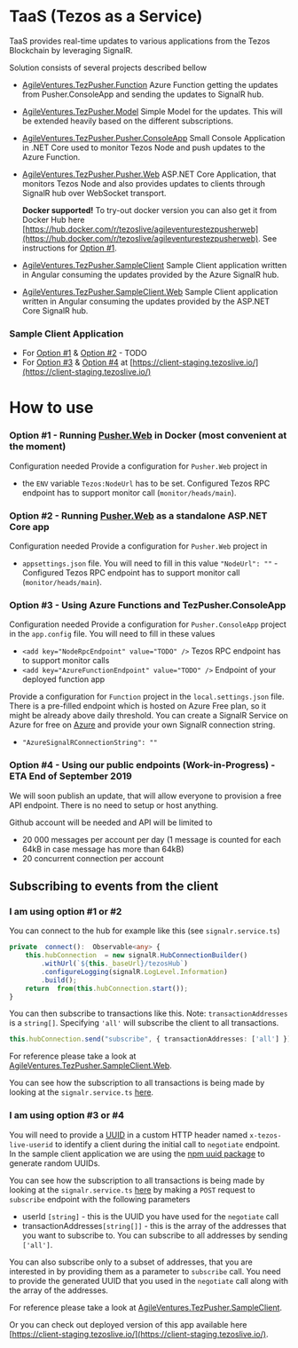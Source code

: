 
# TaaS (Tezos as a Service)
TaaS provides real-time updates to various applications from the Tezos Blockchain by leveraging SignalR. 

Solution consists of several projects described bellow

 - [AgileVentures.TezPusher.Function](https://github.com/agile-ventures/TaaS/tree/master/AgileVentures.TezPusher.Function)
Azure Function getting the updates from Pusher.ConsoleApp and sending the updates to SignalR hub.

 - [AgileVentures.TezPusher.Model](https://github.com/agile-ventures/TaaS/tree/master/AgileVentures.TezPusher.Model)
Simple Model for the updates. This will be extended heavily based on the different subscriptions.

 - [AgileVentures.TezPusher.Pusher.ConsoleApp](https://github.com/agile-ventures/TaaS/tree/master/AgileVentures.TezPusher.Pusher.ConsoleApp)
Small Console Application in .NET Core used to monitor Tezos Node and push updates to the Azure Function. 

 - [AgileVentures.TezPusher.Pusher.Web](https://github.com/agile-ventures/TaaS/tree/master/AgileVentures.TezPusher.Pusher.Web)
ASP.NET Core Application, that monitors Tezos Node and also provides updates to clients through SignalR hub over WebSocket transport. 

	**Docker supported!** 
	To try-out docker version you can also get it from  Docker Hub here [https://hub.docker.com/r/tezoslive/agileventurestezpusherweb](https://hub.docker.com/r/tezoslive/agileventurestezpusherweb).  See instructions for [Option #1](https://github.com/agile-ventures/TaaS/blob/master/README.md#option-2---running-pusherweb-as-a-standalone-aspnet-core-app).

 - [AgileVentures.TezPusher.SampleClient](https://github.com/agile-ventures/TaaS/tree/master/AgileVentures.TezPusher.SampleClient)
 Sample Client application written in Angular consuming the updates provided by the Azure SignalR hub.   
 
 - [AgileVentures.TezPusher.SampleClient.Web](https://github.com/agile-ventures/TaaS/tree/master/AgileVentures.TezPusher.SampleClient.Web)
 Sample Client application written in Angular consuming the updates provided by the  ASP.NET Core SignalR hub. 

### Sample Client Application
- For [Option #1](https://github.com/agile-ventures/TaaS/blob/master/README.md#option-1---running-pusherweb-in-docker-most-convenient-at-the-moment) & [Option #2](https://github.com/agile-ventures/TaaS/blob/master/README.md#option-2---running-pusherweb-as-a-standalone-aspnet-core-app) - TODO
- For  [Option #3](https://github.com/agile-ventures/TaaS/blob/master/README.md#option-3---using-azure-functions-and-tezpusherconsoleapp) & [Option #4](https://github.com/agile-ventures/TaaS/blob/master/README.md#option-4---using-our-public-endpoints-work-in-progress---eta-end-of-september-2019) at [https://client-staging.tezoslive.io/](https://client-staging.tezoslive.io/)

# How to use

### Option #1 - Running [Pusher.Web](https://github.com/agile-ventures/TaaS/tree/master/AgileVentures.TezPusher.Pusher.Web) in Docker (most convenient at the moment)
Configuration needed
Provide a configuration for `Pusher.Web` project in 
- the `ENV` variable `Tezos:NodeUrl` has to be set. Configured Tezos RPC endpoint has to support monitor call (`monitor/heads/main`).

### Option #2 - Running [Pusher.Web](https://github.com/agile-ventures/TaaS/tree/master/AgileVentures.TezPusher.Pusher.Web) as a standalone ASP.NET Core app
Configuration needed
Provide a configuration for `Pusher.Web` project in 
- `appsettings.json` file. You will need to fill in this value `"NodeUrl": ""` - Configured Tezos RPC endpoint has to support monitor call (`monitor/heads/main`).

### Option #3 - Using Azure Functions and TezPusher.ConsoleApp
Configuration needed
Provide a configuration for `Pusher.ConsoleApp` project in the `app.config` file. You will need to fill in these values
 - `<add key="NodeRpcEndpoint" value="TODO" />` Tezos RPC endpoint has to support monitor calls
 - `<add key="AzureFunctionEndpoint" value="TODO" />` Endpoint of your deployed function app

Provide a configuration for `Function` project in the `local.settings.json` file. 
There is a pre-filled endpoint which is hosted on Azure Free plan, so it might be already above daily threshold. You can create a SignalR Service on Azure for free on [Azure](https://azure.microsoft.com/en-us/) and provide your own SignalR connection string.
 - `"AzureSignalRConnectionString": ""`	

### Option #4 - Using our public endpoints (Work-in-Progress) - ETA End of September 2019
We will soon publish an update, that will allow everyone to provision a free API endpoint. There is no need to setup or host anything. 

Github account will be needed and API will be limited to 
- 20 000 messages per account per day (1 message is counted for each 64kB in case message has more than 64kB)
- 20 concurrent connection per account

## Subscribing to events from the client

### I am using option #1 or #2

You can connect to the hub for example like this (see `signalr.service.ts`)
```typescript
private  connect():  Observable<any> {
	this.hubConnection  = new signalR.HubConnectionBuilder()
		.withUrl(`${this._baseUrl}/tezosHub`)
		.configureLogging(signalR.LogLevel.Information)
		.build();
	return  from(this.hubConnection.start());
}
```
You can then subscribe to transactions like this. 
Note: `transactionAddresses` is a `string[]`. Specifying `'all'` will subscribe the client to all transactions.

```typescript
this.hubConnection.send("subscribe", { transactionAddresses: ['all'] });
```
For reference please take a look at [AgileVentures.TezPusher.SampleClient.Web](https://github.com/agile-ventures/TaaS/tree/master/AgileVentures.TezPusher.SampleClient.Web).

You can see how the subscription to all transactions is being made by looking at the `signalr.service.ts` [here](https://github.com/agile-ventures/TaaS/blob/master/AgileVentures.TezPusher.SampleClient.Web/src/app/signalr.service.ts). 

### I am using option #3 or #4

You will need to provide a [UUID](https://en.wikipedia.org/wiki/Universally_unique_identifier) in a custom HTTP header named `x-tezos-live-userid` to identify a client during the initial call to `negotiate` endpoint. In the sample client application we are using the [npm uuid package](https://www.npmjs.com/package/uuid) to generate random UUIDs. 

You can see how the subscription to all transactions is being made by looking at the `signalr.service.ts` [here](https://github.com/agile-ventures/TaaS/blob/master/AgileVentures.TezPusher.SampleClient/src/app/signalr.service.ts) by making a `POST` request to `subscribe` endpoint with the following parameters

 - userId `[string]` - this is the UUID you have used for the `negotiate` call
 - transactionAddresses`[string[]]` - this is the array of the addresses that you want to subscribe to. You can subscribe to all addresses by sending `['all']`.

You can also subscribe only to a subset of addresses, that you are interested in by providing them as a parameter to `subscribe` call. 
You need to provide the generated UUID that you used in the `negotiate` call along with the array of the addresses.

For reference please take a look at  [AgileVentures.TezPusher.SampleClient](https://github.com/agile-ventures/TaaS/tree/master/AgileVentures.TezPusher.SampleClient).

Or you can check out deployed version of this app available here [https://client-staging.tezoslive.io/](https://client-staging.tezoslive.io/).
